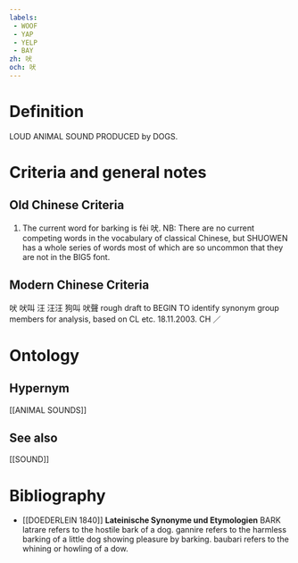 ```yaml
---
labels: 
 - WOOF
 - YAP
 - YELP
 - BAY
zh: 吠
och: 吠
---
```


# Definition
LOUD ANIMAL SOUND PRODUCED by DOGS.
# Criteria and general notes
## Old Chinese Criteria
1. The current word for barking is fèi 吠.
NB: There are no current competing words in the vocabulary of classical Chinese, but SHUOWEN has a whole series of words most of which are so uncommon that they are not in the BIG5 font.
## Modern Chinese Criteria
吠
吠叫
汪
汪汪
狗叫
吠聲
rough draft to BEGIN TO identify synonym group members for analysis, based on CL etc. 18.11.2003. CH ／
# Ontology

## Hypernym
[[ANIMAL SOUNDS]]
## See also
[[SOUND]]
# Bibliography
- [[DOEDERLEIN 1840]]
**Lateinische Synonyme und Etymologien** 
BARK
latrare refers to the hostile bark of a dog.
gannire refers to the harmless barking of a little dog showing pleasure by barking.
baubari refers to the whining or howling of a dow.